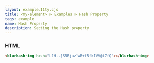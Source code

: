 ```yaml
---
layout: example.11ty.cjs
title: <my-element> ⌲ Examples ⌲ Hash Property
tags: example
name: Hash Property
description: Setting the Hash property
---
```


<blurhash-img hash="L?H..]S5Rjaz?wR+f5fkIVV@t7fQ"></blurhash-img>

<h3>HTML</h3>

```html
<blurhash-img hash="L?H..]S5Rjaz?wR+f5fkIVV@t7fQ"></blurhash-img>
```
